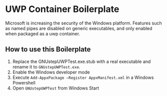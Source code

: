 # UWP Container Boilerplate
Microsoft is increasing the security of the Windows platform. Features such as named pipes are disabled on generic executables, and only enabled when packaged as a uwp container.

## How to use this Boilerplate
1. Replace the GNUstepUWPTest.exe.stub with a real executable and rename it to `GNUstepUWPTest.exe`.
2. Enable the Windows developer mode
3. Execute `Add-AppxPackage –Register AppxManifest.xml` in a Windows Powershell
4. Open `GNUstepUWPTest` from Windows Start
